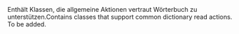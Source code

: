 <Namespace Name="Microsoft.ServiceBus.Common">
  <Docs>
    <summary><span data-ttu-id="92478-101">Enthält Klassen, die allgemeine Aktionen vertraut Wörterbuch zu unterstützen.</span><span class="sxs-lookup"><span data-stu-id="92478-101">Contains classes that support common dictionary read actions.</span></span></summary> 
    <remarks>To be added.</remarks>
  </Docs>
</Namespace>
